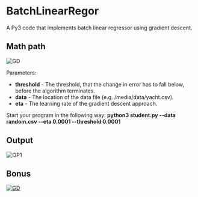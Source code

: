 # BatchLinearRegor
A Py3 code that implements batch linear regressor using gradient descent.

## Math path

![GD](https://github.com/ranjiGT/BatchLinearRegor/blob/main/mathpath1.png)

Parameters:
- **threshold** - The threshold, that the change in error has to fall below, before the algorithm terminates.
- **data** - The location of the data file (e.g. /media/data/yacht.csv).
- **eta** - The learning rate of the gradient descent approach.

Start your program in the following way:
**python3 student.py --data random.csv --eta 0.0001 --threshold 0.0001**

## Output 
![OP1](https://github.com/ranjiGT/BatchLinearRegor/blob/main/op1.png)

## Bonus
[![GD](https://img.youtube.com/vi/8zb9nsi8KzA/maxresdefault.jpg)](https://youtu.be/8zb9nsi8KzA)
